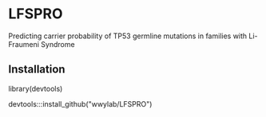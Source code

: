 # LFSPRO
Predicting carrier probability of TP53 germline mutations in families with Li-Fraumeni Syndrome

## Installation
library(devtools)

devtools:::install_github("wwylab/LFSPRO")
